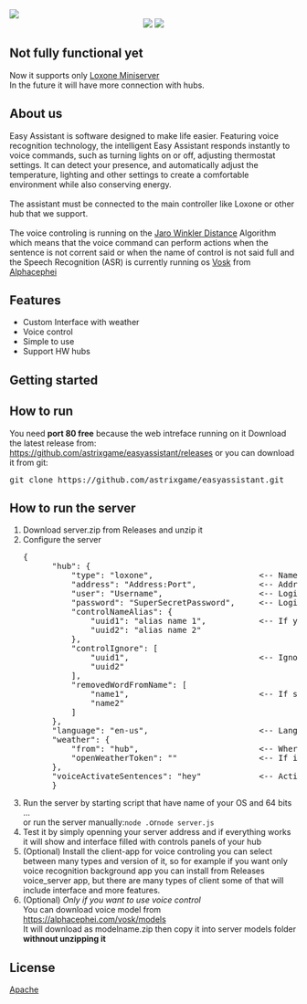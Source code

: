 <img src="https://ctrlv.cz/shots/2023/08/23/TKZ4.png">
<center>
  <a href="https://github.com/astrixgame/easyassistant/blob/main/LICENSE"><img src="https://img.shields.io/badge/License-Apache-blue.svg"></a>
  <a href=""><img src="https://img.shields.io/badge/Voice-Ready-lime.svg"></a>
</center>
<h2>Not fully functional yet</h2>Now it supports only <a href="https://www.loxone.com/">Loxone Miniserver</a><br>
In the future it will have more connection with hubs.<br>

<h2>About us</h2>
Easy Assistant is software designed to make life easier. Featuring voice recognition technology, the intelligent Easy Assistant responds instantly to voice commands, such as turning lights on or off, adjusting thermostat settings. It can detect your presence, and automatically adjust the temperature, lighting and other settings to create a comfortable environment while also conserving energy.<br><br>The assistant must be connected to the main controller like Loxone or other hub that we support.<br><br>The voice controling is running on the <a href="https://en.wikipedia.org/wiki/Jaro%E2%80%93Winkler_distance">Jaro Winkler Distance</a> Algorithm which means that the voice command can perform actions when the sentence is not corrent said or when the name of control is not said full and the Speech Recognition (ASR) is currently running os <a href="https://github.com/alphacep/vosk-api">Vosk</a> from <a href="https://alphacephei.com/vosk/">Alphacephei</a>

<h2>Features</h2>
<ul>
  <li>Custom Interface with weather</li>
  <li>Voice control</li>
  <li>Simple to use</li>
  <li>Support HW hubs</li>
</ul>

<h2>Getting started</h2>

<h2>How to run</h2>
You need <strong>port 80 free</strong> because the web intreface running on it
Download the latest release from: <a href="https://github.com/astrixgame/easy-assistant/releases">https://github.com/astrixgame/easyassistant/releases</a> or you can download it from git:<pre>git clone https://github.com/astrixgame/easyassistant.git</pre>


<h2>How to run the server</h2>
<ol>
  <li>Download server.zip from Releases and unzip it</li>
  <li>Configure the server
    <pre>{                                              
      "hub": {                                   
          "type": "loxone",                      <-- Name of hub like loxone or other supported hubs
          "address": "Address:Port",             <-- Address and port of your hub
          "user": "Username",                    <-- Login Username of your hub
          "password": "SuperSecretPassword",     <-- Login Password of your hub
          "controlNameAlias": {                  
              "uuid1": "alias name 1",           <-- If your control named like bulb and you want to tell light bulb you can change this
              "uuid2": "alias name 2"            
          },
          "controlIgnore": [
              "uuid1",                           <-- Ignored controls that will not show up in the interface and cannot be controlled by voice
              "uuid2"
          ],
          "removedWordFromName": [
              "name1",                           <-- If some control named like heat thermostat you can remove the word heat from name by adding it there but it will be removed from all controls of your hub
              "name2"
          ]
      },                                         
      "language": "en-us",                       <-- Language of the interface and the voice
      "weather": {                               
          "from": "hub",                         <-- Where the weather be taken from hub for hub or openweather
          "openWeatherToken": ""                 <-- If in the row up below filled up with openweather fill this with openweather token
      },                                         
      "voiceActivateSentences": "hey"            <-- Activation sentence can be everything and you can add more than one separated by comma for example it will be there hey ... or only hey
      }</pre>
  </li>
  <li>Run the server by starting script that have name of your OS and 64 bits ...<br>or run the server manually:<code>node .</code>or<code>node server.js</code></li>
  <li>Test it by simply openning your server address and if everything works it will show and interface filled with controls panels of your hub</li>
  <li>(Optional) Install the client-app for voice controling you can select between many types and version of it, so for example if you want only voice recognition background app you can install from Releases voice_server app, but there are many types of client some of that will include interface and more features.</li>
  <li>(Optional) <i>Only if you want to use voice control</i><br>
    You can download voice model from <a href="https://alphacephei.com/vosk/models">https://alphacephei.com/vosk/models</a><br>
    It will download as modelname.zip then copy it into server models folder <strong>withnout unzipping it</strong><br></li>
</ol>

<h2>License</h2>
<a href="https://github.com/astrixgame/easyassistant/blob/main/LICENSE">Apache</a>